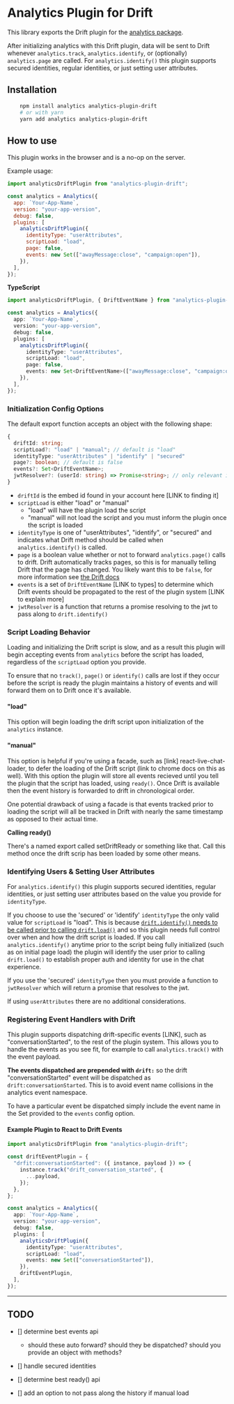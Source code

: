 # Analytics Plugin for Drift

This library exports the Drift plugin for the [analytics package](https://github.com/DavidWells/analytics).

After initializing analytics with this Drift plugin, data will be sent to Drift whenever `analytics.track`, `analytics.identify`, or (optionally) `analytics.page` are called. For `analytics.identify()` this plugin supports secured identities, regular identities, or just setting user attributes.

## Installation

```bash
    npm install analytics analytics-plugin-drift
    # or with yarn
    yarn add analytics analytics-plugin-drift
```

## How to use

This plugin works in the browser and is a no-op on the server.

Example usage:

```js
import analyticsDriftPlugin from "analytics-plugin-drift";

const analytics = Analytics({
  app: `Your-App-Name`,
  version: "your-app-version",
  debug: false,
  plugins: [
    analyticsDriftPlugin({
      identityType: "userAttributes",
      scriptLoad: "load",
      page: false,
      events: new Set(["awayMessage:close", "campaign:open"]),
    }),
  ],
});
```

**TypeScript**

```ts
import analyticsDriftPlugin, { DriftEventName } from "analytics-plugin-drift";

const analytics = Analytics({
  app: `Your-App-Name`,
  version: "your-app-version",
  debug: false,
  plugins: [
    analyticsDriftPlugin({
      identityType: "userAttributes",
      scriptLoad: "load",
      page: false,
      events: new Set<DriftEventName>(["awayMessage:close", "campaign:open"]),
    }),
  ],
});
```

### Initialization Config Options

The default export function accepts an object with the following shape:

```ts
{
  driftId: string;
  scriptLoad?: "load" | "manual"; // default is "load"
  identityType: "userAttributes" | "identify" | "secured"
  page?: boolean; // default is false
  events?: Set<DriftEventName>;
  jwtResolver?: (userId: string) => Promise<string>; // only relevant if identityType = "secured"
}
```

- `driftId` is the embed id found in your account here [LINK to finding it]
- `scriptLoad` is either "load" or "manual"
  - "load" will have the plugin load the script
  - "manual" will not load the script and you must inform the plugin once the script is loaded
- `identityType` is one of "userAttributes", "identify", or "secured" and indicates what Drift method should be called when `analytics.identify()` is called.
- `page` is a boolean value whether or not to forward `analytics.page()` calls to drift. Drift automatically tracks pages, so this is for manually telling Drift that the page has changed. You likely want this to be `false`, for more information see [the Drift docs](https://devdocs.drift.com/docs/contact-properties#driftpage)
- `events` is a set of `DriftEventName` [LINK to types] to determine which Drift events should be propagated to the rest of the plugin system [LINK to explain more]
- `jwtResolver` is a function that returns a promise resolving to the jwt to pass along to `drift.identify()`

### Script Loading Behavior

Loading and initializing the Drift script is slow, and as a result this plugin will begin accepting events from `analytics` before the script has loaded, regardless of the `scriptLoad` option you provide.

To ensure that no `track()`, `page()` or `identify()` calls are lost if they occur before the script is ready the plugin maintains a history of events and will forward them on to Drift once it's available.

#### "load"

This option will begin loading the drift script upon initialization of the `analytics` instance.

#### "manual"

This option is helpful if you're using a facade, such as [link] react-live-chat-loader, to defer the loading of the Drift script (link to chrome docs on this as well). With this option the plugin will store all events recieved until you tell the plugin that the script has loaded, using `ready()`. Once Drift is available then the event history is forwarded to drift in chronological order.

One potential drawback of using a facade is that events tracked prior to loading the script will all be tracked in Drift with nearly the same timestamp as opposed to their actual time.

**Calling ready()**

There's a named export called setDriftReady or something like that. Call this method once the drift scrip has been loaded by some other means.

### Identifying Users & Setting User Attributes

For `analytics.identify()` this plugin supports secured identities, regular identities, or just setting user attributes based on the value you provide for `identityType`.

If you choose to use the 'secured' or 'identify' `identityType` the only valid value for `scriptLoad` is "load". This is because [`drift.identify()` needs to be called prior to calling `drift.load()`](https://devdocs.drift.com/docs/contact-properties#driftidentifyuserid-attributes) and so this plugin needs full control over when and how the drift script is loaded. If you call `analytics.identify()` anytime prior to the script being fully initialized (such as on initial page load) the plugin will identify the user prior to calling `drift.load()` to establish proper auth and identity for use in the chat experience.

If you use the 'secured' `identityType` then you must provide a function to `jwtResolver` which will return a promise that resolves to the jwt.

If using `userAttributes` there are no additional considerations.

### Registering Event Handlers with Drift

This plugin supports dispatching drift-specific events [LINK], such as "conversationStarted", to the rest of the plugin system. This allows you to handle the events as you see fit, for example to call `analytics.track()` with the event payload.

**The events dispatched are prepended with `drift:`** so the drift "conversationStarted" event will be dispatched as `drift:conversationStarted`. This is to avoid event name collisions in the analytics event namespace.

To have a particular event be dispatched simply include the event name in the Set provided to the `events` config option.

#### Example Plugin to React to Drift Events

```ts
import analyticsDriftPlugin from "analytics-plugin-drift";

const driftEventPlugin = {
  "drfit:conversationStarted": ({ instance, payload }) => {
    instance.track("drift_conversation_started", {
      ...payload,
    });
  },
};

const analytics = Analytics({
  app: `Your-App-Name`,
  version: "your-app-version",
  debug: false,
  plugins: [
    analyticsDriftPlugin({
      identityType: "userAttributes",
      scriptLoad: "load",
      events: new Set(["conversationStarted"]),
    }),
    driftEventPlugin,
  ],
});
```

---

## TODO

- [] determine best events api

  - should these auto forward? should they be dispatched? should you provide an object with methods?

- [] handle secured identities
- [] determine best ready() api
- [] add an option to not pass along the history if manual load
